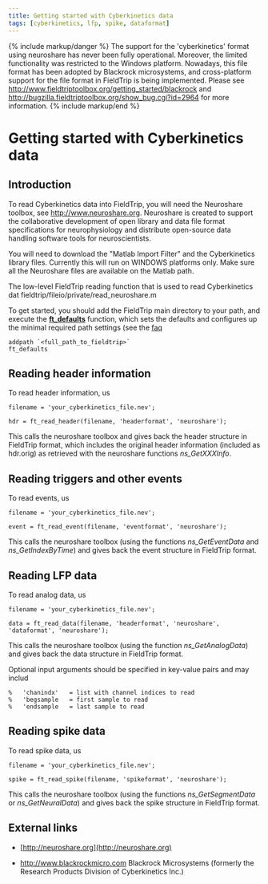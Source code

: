 ```yaml
---
title: Getting started with Cyberkinetics data
tags: [cyberkinetics, lfp, spike, dataformat]
---
```


{% include markup/danger %}
The support for the 'cyberkinetics' format using neuroshare has never been fully operational. Moreover, the limited functionality was restricted to the Windows platform. Nowadays, this file format has been adopted by Blackrock microsystems, and cross-platform support for the file format in FieldTrip is being implemented. Please see http://www.fieldtriptoolbox.org/getting_started/blackrock and http://bugzilla.fieldtriptoolbox.org/show_bug.cgi?id=2964 for more information.
{% include markup/end %}

# Getting started with Cyberkinetics data

## Introduction

To read Cyberkinetics data into FieldTrip, you will need the Neuroshare toolbox, see http://www.neuroshare.org. Neuroshare is created to support the collaborative development of open library and data file format specifications for neurophysiology and distribute open-source data handling software tools for neuroscientists.

You will need to download the "Matlab Import Filter" and the Cyberkinetics library files. Currently this will run on WINDOWS platforms only. Make sure all the Neuroshare files are available on the Matlab path.

The low-level FieldTrip reading function that is used to read Cyberkinetics dat
fieldtrip/fileio/private/read_neuroshare.m

To get started, you should add the FieldTrip main directory to your path, and execute the **[ft_defaults](/reference/ft_defaults)** function, which sets the defaults and configures up the minimal required path settings (see the [faq](/faq/should_i_add_fieldtrip_with_all_subdirectories_to_my_matlab_path)


	addpath `<full_path_to_fieldtrip>`
	ft_defaults

## Reading header information

To read header information, us


	filename = 'your_cyberkinetics_file.nev';

	hdr = ft_read_header(filename, 'headerformat', 'neuroshare');

This calls the neuroshare toolbox and gives back the header structure in FieldTrip format, which includes the original header information (included as hdr.orig) as retrieved with the neuroshare functions *ns_GetXXXInfo*.

## Reading triggers and other events

To read events, us


	filename = 'your_cyberkinetics_file.nev';

	event = ft_read_event(filename, 'eventformat', 'neuroshare');

This calls the neuroshare toolbox (using the functions *ns_GetEventData* and *ns_GetIndexByTime*) and gives back the event structure in FieldTrip format.

## Reading LFP data

To read analog data, us


	filename = 'your_cyberkinetics_file.nev';

	data = ft_read_data(filename, 'headerformat', 'neuroshare', 'dataformat', 'neuroshare');

This calls the neuroshare toolbox (using the function *ns_GetAnalogData*) and gives back the data structure in FieldTrip format.

Optional input arguments should be specified in key-value pairs and may includ


	%   'chanindx'   = list with channel indices to read
	%   'begsample   = first sample to read
	%   'endsample   = last sample to read

## Reading spike data

To read spike data, us


	filename = 'your_cyberkinetics_file.nev';

	spike = ft_read_spike(filename, 'spikeformat', 'neuroshare');

This calls the neuroshare toolbox (using the functions *ns_GetSegmentData* or *ns_GetNeuralData*) and gives back the spike structure in FieldTrip format.

## External links

*  [http://neuroshare.org](http://neuroshare.org)

*  http://www.blackrockmicro.com  Blackrock Microsystems (formerly the Research Products Division of Cyberkinetics Inc.)
